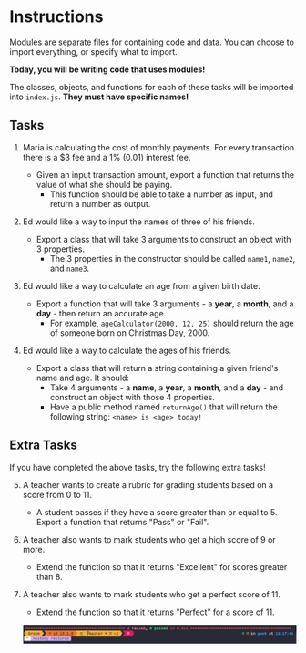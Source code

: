 # Instructions

Modules are separate files for containing code and data. You can choose to import everything, or specify what to import.

**Today, you will be writing code that uses modules!**

The classes, objects, and functions for each of these tasks will be imported into `index.js`. **They must have specific names!**


## Tasks

1. Maria is calculating the cost of monthly payments. For every transaction there is a $3 fee and a 1% (0.01) interest fee. 
    * Given an input transaction amount, export a function that returns the value of what she should be paying.
        * This function should be able to take a number as input, and return a number as output.

3. Ed would like a way to input the names of three of his friends.
    * Export a class that will take 3 arguments to construct an object with 3 properties.
        * The 3 properties in the constructor should be called `name1`, `name2`, and `name3`.

4. Ed would like a way to calculate an age from a given birth date.
    * Export a function that will take 3 arguments - a **year**, a **month**, and a **day** - then return an accurate age.
        * For example, `ageCalculator(2000, 12, 25)` should return the age of someone born on Christmas Day, 2000.

5. Ed would like a way to calculate the ages of his friends.
    * Export a class that will return a string containing a given friend's name and age. It should:
        * Take 4 arguments - a **name**, a **year**, a **month**, and a **day** - and construct an object with those 4 properties.
        * Have a public method named `returnAge()` that will return the following string: `<name> is <age> today!`

## Extra Tasks

If you have completed the above tasks, try the following extra tasks!

5. A teacher wants to create a rubric for grading students based on a score from 0 to 11.
    * A student passes if they have a score greater than or equal to 5. Export a function that returns "Pass" or "Fail".

6. A teacher also wants to mark students who get a high score of 9 or more.
    * Extend the function so that it returns "Excellent" for scores greater than 8.

7. A teacher also wants to mark students who get a perfect score of 11.
    * Extend the function so that it returns "Perfect" for a score of 11.


    ![alt text](image.png)